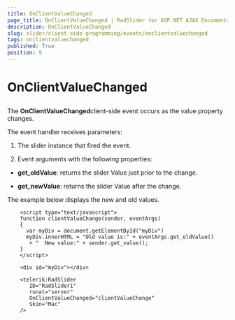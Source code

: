 ```yaml
---
title: OnClientValueChanged
page_title: OnClientValueChanged | RadSlider for ASP.NET AJAX Documentation
description: OnClientValueChanged
slug: slider/client-side-programming/events/onclientvaluechanged
tags: onclientvaluechanged
published: True
position: 9
---
```


# OnClientValueChanged



## 

The **OnClientValueChanged**client-side event occurs as the value property changes.

The event handler receives parameters:

1. The slider instance that fired the event.

1. Event arguments with the following properties:

* **get_oldValue**: returns the slider Value just prior to the change.

* **get_newValue**: returns the slider Value after the change.

The example below displays the new and old values.

````ASPNET
	<script type="text/javascript">
	function clientValueChange(sender, eventArgs)
	{                    
	  var myDiv = document.getElementById("myDiv")
	  myDiv.innerHTML = "Old value is:" + eventArgs.get_oldValue()
	   + "  New value:" + sender.get_value();             
	}
	</script> 
	
	<div id="myDiv"></div>
	       
	<telerik:RadSlider
	   ID="RadSlider1"
	   runat="server"
	   OnClientValueChanged="clientValueChange"
	   Skin="Mac"
	/>
````



